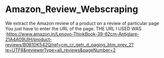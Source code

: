 # Amazon_Review_Webscraping
We extract the Amazon review of a product on a review of  particular page You just have to enter the URL of the page.
THE URL I USED WAS :https://www.amazon.in/Lenovo-ThinkBook-39-62cm-Antiglare-21A4A09UIH/product-reviews/B0B1DK542Q/ref=cm_cr_getr_d_paging_btm_prev_2?ie=UTF8&reviewerType=all_reviews&pageNumber=2

